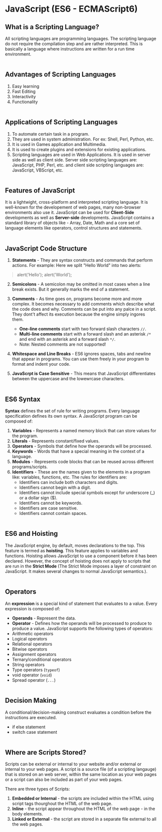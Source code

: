# JavaScript (ES6 - ECMAScript6)


## What is a Scripting Language?
All scripting languages are programming languages. The scripting language do not require the compilation step and are rather interpreted. This is basically a language where instructions are written for a run time environment.
<br><br>


## Advantages of Scripting Languages
1. Easy learning
2. Fast Editing
3. Interactivity
4. Functionality
<br><br>


## Applications of Scripting Languages
1. To automate certain task in a program.
2. They are used in system administration. For ex: Shell, Perl, Python, etc.
3. It is used in Games application and Multimedia.
4. It is used to create plugins and extensions for existing applications.
5. Scripting languages are used in Web Applications. It is used in server side as well as client side. Server side scripting languages are: JavaScript, PHP, Perl, etc. and client side scripting languages are: JavaScript, VBScript, etc.
<br><br>


## Features of JavaScript
It is a lightwight, cross-platform and interpreted scripting language. It is well-known for the developement of web pages, many non-browser environments also use it. JavaScript can be used for **Client-Side** developments as well as **Server-side** developments. JavaScript contains a standard library of objects like - Array, Date, Math and a core set of language elements like operators, control structures and statements.
<br><br>


## JavaScript Code Structure
1. **Statements** - They are syntax constructs and commands that perform actions. For example: Here we split "Hello World" into two alerts:
> alert('Hello'); 
alert('World');

2. **Semicolons** - A semicolon may be omitted in most cases when a line break exists. But it generally marks the end of a statement.

3. **Comments** - As time goes on, programs become more and more complex. It becomes necessary to add comments which describe what the code does and why. Comments can be put into any palce in a script. They dont't affect its execution because the engine simply ingores them. 
    - **One-line comments** start with two forward slash characters `//`.
    - **Multi-line comments** start with a forward slash and an asterisk `/*` and end with an asterisk and a forward slash `*/`. 
    - Note: Nested comments are not supported!

4. **Whitespace and Line Breaks** - ES6 ignores spaces, tabs and newline that appear in programs. You can use them freely in your program to format and indent your code.

5. **JavaScrpt is Case Sensitive** - This means that JavaScript differentiates between the uppercase and the lowewrcase characters.
<br><br>


## ES6 Syntax
**Syntax** defines the set of rule for writing programs. Every language specification defines its own syntax. A JavaScript program can be composed of:
1. **Variables** -  Represents a named memory block that can store values for the program.
2. **Literals** - Represents constant/fixed values.
3. **Operators** - Symbols that define how the operands will be processed.
4. **Keywords** - Words that have a special meaning in the context of a language.
5. **Modules** - Represents code blocks that can be reused across different programs/scripts.
6. **Identifiers** - These are the names given to the elements in a program like: variables, functions, etc. The rules for identifiers are:
    - Identifiers can include both characters and digits.
    - Identifiers cannot begin with a digit.
    - Identifiers cannot include special symbols except for underscore (_) or a dollar sign ($).
    - Identifiers cannot be keywords.
    - Identifiers are case sensitive.
    - Identifiers cannot contain spaces.
<br><br>


## ES6 and Hoisting
The JavaScript engine, by default, moves declarations to the top. This feature is termed as **hoisting**. This feature applies to variables and functions. Hoisting allows JavaScript to use a component before it has been declared. However, the concept of hoisting does not apply to scripts that are run in the **Strict Mode** (The Strict Mode imposes a layer of constraint on JavaScript. It makes several changes to normal JavaScript semantics.).
<br><br>


## Operators
An **expression** is a special kind of statement that evaluates to a value. Every expression is composed of:
- **Operands** - Represent the data.
- **Operator** - Defines how the operands will be processed to produce to produce a value.
JavaScript supports the following types of operators:
- Arithmetic operators
- Logical operators
- Relational operators
- Bitwise operators
- Assignment operators
- Ternary/conditional operators
- String operators
- Type operators (`typeof`)
- void operator (`void`)
- Spread operator (`...`)
<br><br>


## Decision Making
A conditional/decision-making construct evaluates a condition before the instructions are executed.
- if else statement
- switch case statement
<br><br>


## Where are Scripts Stored?
Scripts can be external or internal to your website and/or external or internal to your web pages. A script is a source file (of a scripting langauge) that is stored on an web server, within the same location as your web pages or a script can also be included as part of your web pages.<br>

There are three types of Scripts:
1. **Embedded or Internal** - the scripts are included within the HTML using script tags thourghout the HTML of the web page.
2. **Inline** - the script appear throughout the HTML of the web page - in the body elements.
3. **Linked or External** - the script are stored in a separate file external to all the web pages.
<br><br>
